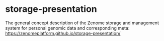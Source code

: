 # storage-presentation
The general concept description of the Zenome storage and management system for personal genomic data and corresponding meta:
https://zenomeplatform.github.io/storage-presentation/
